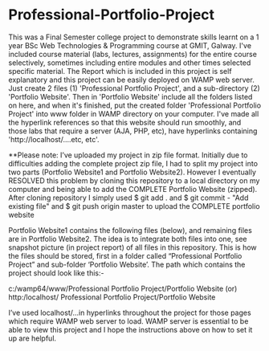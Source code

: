 # Professional-Portfolio-Project

This was a Final Semester college project to demonstrate skills learnt on a 1 year BSc Web Technologies & Programming course at GMIT, Galway.  I've included course material (labs, lectures, assignments) for the entire course selectively, sometimes including entire modules and other times selected specific material.  The Report which is included in this project is self explanatory and this project can be easily deployed on WAMP web server. Just create 2 files (1) 'Professional Portfolio Project', and a 
sub-directory (2) 'Portfolio Website'. Then in 'Portfolio Website' include all the folders listed on here, and when it's finished, put the created folder 'Professional Portfolio Project' into www folder in WAMP directory on your computer. I've made all the hyperlink references so that this website should run smoothly, and those labs that require a server (AJA, PHP, etc), have hyperlinks containing 'http://localhost/....etc, etc'. 

**Please note: I’ve uploaded my project in zip file format.  Initially due to difficulties adding the complete project zip file, I had to split my project into two parts (Portfolio Website1 and Portfolio Website2).  However I eventually RESOLVED this problem by cloning this repository to a local directory on my computer and being able to add the COMPLETE Portfolio Website (zipped). 
After cloning repository I simply used $ git add . and $ git commit - "Add existing file" and $ git push origin master to upload the COMPLETE portfolio website


Portfolio Website1 contains the following files (below), and remaining files are in Portfolio Website2.  The idea is to integrate both files into one, see snapshot picture (in project report) of all files in this repository.  This is how the files should be stored, first in a folder called “Professional Portfolio Project” and sub-folder ‘Portfolio Website’. The path which contains the project should look like this:-

c:/wamp64/www/Professional Portfolio Project/Portfolio Website 
(or)
http:/localhost/ Professional Portfolio Project/Portfolio Website

I’ve used localhost/...in hyperlinks throughout the project for those pages which require WAMP web server to load. WAMP server is essential to be able to view this project and I hope the instructions above on how to set it up are helpful.






